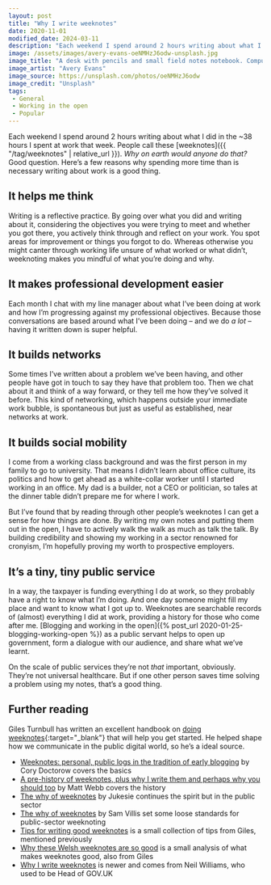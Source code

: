 ```yaml
---
layout: post
title: "Why I write weeknotes"
date: 2020-11-01
modified_date: 2024-03-11
description: "Each weekend I spend around 2 hours writing about what I did in the ~38 hours I spent at work that week. Why? Good question."
image: /assets/images/avery-evans-oeNMHzJ6odw-unsplash.jpg
image_title: "A desk with pencils and small field notes notebook. Computer and mouse. A workspace."
image_artist: "Avery Evans"
image_source: https://unsplash.com/photos/oeNMHzJ6odw
image_credit: "Unsplash"
tags:
 - General
 - Working in the open
 - Popular
---
```


Each weekend I spend around 2 hours writing about what I did in the ~38 hours I spent at work that week. People call these [weeknotes]({{ "/tag/weeknotes" | relative_url }}). *Why on earth would anyone do that?* Good question. Here’s a few reasons why spending more time than is necessary writing about work is a good thing.

## It helps me think

Writing is a reflective practice. By going over what you did and writing about it, considering the objectives you were trying to meet and whether you got there, you actively think through and reflect on your work. You spot areas for improvement or things you forgot to do. Whereas otherwise you might canter through working life unsure of what worked or what didn’t, weeknoting makes you mindful of what you’re doing and why.

## It makes professional development easier

Each month I chat with my line manager about what I’ve been doing at work and how I’m progressing against my professional objectives. Because those conversations are based around what I’ve been doing – and we do *a lot* – having it written down is super helpful.

## It builds networks

Some times I’ve written about a problem we’ve been having, and other people have got in touch to say they have that problem too. Then we chat about it and think of a way forward, or they tell me how they’ve solved it before. This kind of networking, which happens outside your immediate work bubble, is spontaneous but just as useful as established, near networks at work.

## It builds social mobility

I come from a working class background and was the first person in my family to go to university. That means I didn’t learn about office culture, its politics and how to get ahead as a white-collar worker until I started working in an office. My dad is a builder, not a CEO or politician, so tales at the dinner table didn’t prepare me for where I work.

But I’ve found that by reading through other people’s weeknotes I can get a sense for how things are done. By writing my own notes and putting them out in the open, I have to actively walk the walk as much as talk the talk. By building credibility and showing my working in a sector renowned for cronyism, I’m hopefully proving my worth to prospective employers.

## It’s a tiny, tiny public service

In a way, the taxpayer is funding everything I do at work, so they probably have a right to know what I’m doing. And one day someone might fill my place and want to know what I got up to. Weeknotes are searchable records of (almost) everything I did at work, providing a history for those who come after me. [Blogging and working in the open]({% post_url 2020-01-25-blogging-working-open %}) as a public servant helps to open up government, form a dialogue with our audience, and share what we’ve learnt.

On the scale of public services they’re not *that* important, obviously. They’re not universal healthcare. But if one other person saves time solving a problem using my notes, that’s a good thing.

## Further reading

Giles Turnbull has written an excellent handbook on [doing weeknotes](https://doingweeknotes.com){:target="_blank"} that will help you get started. He helped shape how we communicate in the public digital world, so he’s a ideal source.

- [Weeknotes: personal, public logs in the tradition of early blogging](https://boingboing.net/2018/07/25/deep-nerd-ruminations.html) by Cory Doctorow covers the basics
- [A pre-history of weeknotes, plus why I write them and perhaps why you should too](https://medium.com/job-garden/a-pre-history-of-weeknotes-plus-why-i-write-them-and-perhaps-why-you-should-too-week-16-31a4a5cbf7b0) by Matt Webb covers the history
- [The why of weeknotes](https://productforthepeople.xyz/the-why-of-weeknotes-c1cd98967842) by Jukesie continues the spirit but in the public sector
- [The why of weeknotes](https://stamanfar.medium.com/the-why-of-weeknotes-cf4d7e8ad4e5) by Sam Villis set some loose standards for public-sector weeknoting
- [Tips for writing good weeknotes](https://gilest.org/2020/tips-for-writing-good-weeknotes/) is a small collection of tips from Giles, mentioned previously
- [Why these Welsh weeknotes are so good](https://gilest.org/wra-weeknotes.html) is a small analysis of what makes weeknotes good, also from Giles
- [Why I write weeknotes](https://neilojwilliams.net/about/week-notes/) is newer and comes from Neil Williams, who used to be Head of GOV.UK
